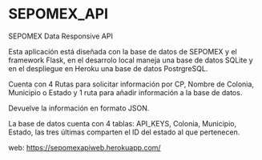 # SEPOMEX_API
SEPOMEX Data Responsive API

Esta aplicación está diseñada con la base de datos de SEPOMEX y el framework Flask, en el desarrolo local maneja una base de datos SQLite
y en el despliegue en Heroku una base de datos PostrgreSQL.

Cuenta con 4 Rutas para solicitar información por CP, Nombre de Colonia, Municipio o Estado y 1 ruta para añadir información a la base de datos.

Devuelve la información en formato JSON.

La base de datos cuenta con 4 tablas: API_KEYS, Colonia, Municipio, Estado, las tres últimas comparten el ID del estado al que pertenecen.

web: https://sepomexapiweb.herokuapp.com/
